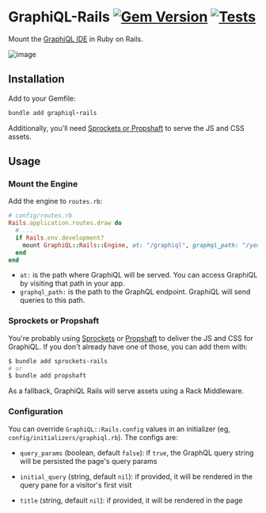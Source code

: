# GraphiQL-Rails [![Gem Version](https://badge.fury.io/rb/graphiql-rails.svg)](https://badge.fury.io/rb/graphiql-rails) [![Tests](https://github.com/rmosolgo/graphiql-rails/actions/workflows/test.yml/badge.svg)](https://github.com/rmosolgo/graphiql-rails/actions/workflows/test.yml)

Mount the [GraphiQL IDE](https://github.com/graphql/graphiql) in Ruby on Rails.

![image](https://cloud.githubusercontent.com/assets/2231765/12101544/4779ed54-b303-11e5-918e-9f3d3e283170.png)

## Installation

Add to your Gemfile:

```ruby
bundle add graphiql-rails
```

Additionally, you'll need [Sprockets or Propshaft](#sprockets-or-propshaft) to serve the JS and CSS assets.

## Usage

### Mount the Engine

Add the engine to `routes.rb`:

```ruby
# config/routes.rb
Rails.application.routes.draw do
  # ...
  if Rails.env.development?
    mount GraphiQL::Rails::Engine, at: "/graphiql", graphql_path: "/your/endpoint"
  end
end
```

- `at:` is the path where GraphiQL will be served. You can access GraphiQL by visiting that path in your app.
- `graphql_path:` is the path to the GraphQL endpoint. GraphiQL will send queries to this path.

### Sprockets or Propshaft

You're probably using [Sprockets](https://github.com/rails/sprockets) or [Propshaft](https://github.com/rails/propshaft) to deliver the JS and CSS for GraphiQL. If you don't already have one of those, you can add them with:

```sh
$ bundle add sprockets-rails
# or
$ bundle add propshaft
```

As a fallback, GraphiQL Rails will serve assets using a Rack Middleware.

### Configuration

You can override `GraphiQL::Rails.config` values in an initializer (eg, `config/initializers/graphiql.rb`). The configs are:

- `query_params` (boolean, default `false`): if `true`, the GraphQL query string will be persisted the page's query params
- `initial_query` (string, default `nil`): if provided, it will be rendered in the query pane for a visitor's first visit
- `title` (string, default `nil`): if provided, it will be rendered in the page <title> tag
- `logo` (string, default `nil`): if provided, it will be the text logo
- `csrf` (boolean, default `true`): include `X-CSRF-Token` in GraphiQL's HTTP requests
- `header_editor_enabled` (boolean, default `false`): if provided, the header editor will be rendered
- `headers` (hash, `String => Proc`): procs to fetch header values for GraphiQL's HTTP requests, in the form `(view_context) -> { ... }`. For example:

    ```ruby
    GraphiQL::Rails.config.headers['Authorization'] = -> (context) { "bearer #{context.cookies['_graphql_token']}" }
    ```

- `input_value_deprecation` (boolean, default `false`): if provided, the deprecated arguments will be rendered
- `should_persist_headers` (boolean, default `nil`): if `true`, the headers in the editor will be persisted. If `false`, the toggle for 'Persist headers' will not be shown in the settings

### Development

- Tests: `rake test`
- Build JS: `yarn run build`
